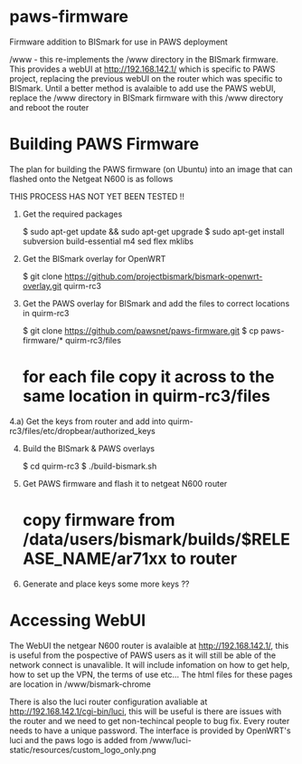 paws-firmware
=============

Firmware addition to BISmark for use in PAWS deployment

/www - this re-implements the /www directory in the BISmark firmware. This provides a webUI at http://192.168.142.1/ which is specific to PAWS project, replacing the previous webUI on the router which was specific to BISmark. Until a better method is avalaible to add use the PAWS webUI, replace the /www directory in BISmark firmware with this /www directory and reboot the router 

Building PAWS Firmware
======================

The plan for building the PAWS firmware (on Ubuntu) into an image that can flashed onto the Netgeat N600 is as follows

THIS PROCESS HAS NOT YET BEEN TESTED !!

1) Get the required packages

	$ sudo apt-get update && sudo apt-get upgrade
	$ sudo apt-get install subversion build-essential m4 sed flex mklibs 


2) Get the BISmark overlay for OpenWRT

	$ git clone https://github.com/projectbismark/bismark-openwrt-overlay.git quirm-rc3

3) Get the PAWS overlay for BISmark and add the files to correct locations in quirm-rc3

	$ git clone https://github.com/pawsnet/paws-firmware.git
	$ cp paws-firmware/* quirm-rc3/files
	# for each file copy it across to the same location in quirm-rc3/files
	
4.a) Get the keys from router and add into quirm-rc3/files/etc/dropbear/authorized_keys

4) Build the BISmark & PAWS overlays

	$ cd quirm-rc3 
	$ ./build-bismark.sh

5) Get PAWS firmware and flash it to netgeat N600 router

	# copy firmware from /data/users/bismark/builds/$RELEASE_NAME/ar71xx to router

6) Generate and place keys some more keys ??

Accessing WebUI
===============

The WebUI the netgear N600 router is avalaible at http://192.168.142.1/, this is useful from the pospective of PAWS users as it will still be able of the network connect is unavalible. It will include infomation on how to get help, how to set up the VPN, the terms of use etc... The html files for these pages are location in /www/bismark-chrome

There is also the luci router configuration avaliable at http://192.168.142.1/cgi-bin/luci, this will be useful is there are issues with the router and we need to get non-techincal people to bug fix. Every router needs to have a unique password. The interface is provided by OpenWRT's luci and the paws logo is added from /www/luci-static/resources/custom_logo_only.png
